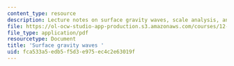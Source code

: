 ```yaml
---
content_type: resource
description: Lecture notes on surface gravity waves, scale analysis, and linear solutions.
file: https://ol-ocw-studio-app-production.s3.amazonaws.com/courses/12-802-wave-motion-in-the-ocean-and-the-atmosphere-spring-2008/fca533a5edb5f5d3e975ec4c2e63019f_MIT12_802S08_lec03.pdf
file_type: application/pdf
resourcetype: Document
title: 'Surface gravity waves '
uid: fca533a5-edb5-f5d3-e975-ec4c2e63019f
---
```

